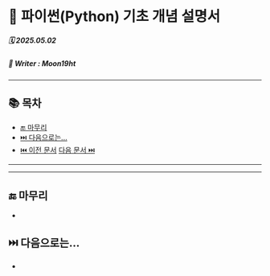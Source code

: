 # 🐍 파이썬(Python) 기초 개념 설명서

##### 🗓️ 2025.05.02
##### 📝 Writer : Moon19ht

---

## 📚 목차


- [🔚 마무리](#-마무리)
- [⏭️ 다음으로는...](#️-다음으로는)
- [⏮️ 이전 문서](./0430%20정리.md) [다음 문서 ⏭️](./0507%20정리.md)

---



---

## 🔚 마무리
- 

## ⏭️ 다음으로는...
- 
